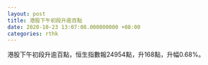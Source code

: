 ```yaml
---
layout: post
title: 港股下午初段升逾百點
date: 2020-10-23 13:07:08.000000000 +08:00
categories: rthk
---
```


港股下午初段升逾百點，恒生指數報24954點，升168點，升幅0.68%。
